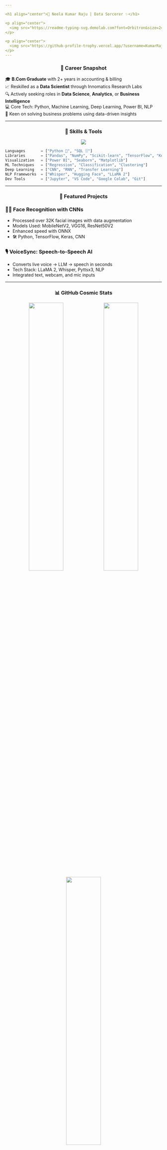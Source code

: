 ```yaml
---

<h1 align="center">🌠 Neela Kumar Raju | Data Sorcerer ✨</h1>

<p align="center">
  <img src="https://readme-typing-svg.demolab.com?font=Orbitron&size=24&pause=700&color=FF2D55&center=true&vCenter=true&width=600&lines=From+Numbers+to+Neural+Magic!;Python+%7C+AI+%7C+Power+BI+%7C+NLP;Unleashing+Data's+Hidden+Power+%F0%9F%94%AE" alt="Typing SVG" />
</p>

<p align="center">
  <img src="https://github-profile-trophy.vercel.app/?username=KumarRaju1313&theme=flat&no-frame=true&margin-w=10&column=5" width="80%" />
</p>
---
```


<h3 align="center">📌 Career Snapshot</h3>

🎓 **B.Com Graduate** with 2+ years in accounting & billing  
📈 Reskilled as a **Data Scientist** through Innomatics Research Labs  
🔍 Actively seeking roles in **Data Science**, **Analytics**, or **Business Intelligence**  
💻 Core Tech: Python, Machine Learning, Deep Learning, Power BI, NLP  
🧠 Keen on solving business problems using data-driven insights

---

<h3 align="center">🧠 Skills & Tools</h3>

<p align="center">
  <img src="https://skillicons.dev/icons?i=python,tensorflow,keras,numpy,pandas,scikit-learn,matplotlib,seaborn,powerbi,vscode,github" />
</p>

```python
Languages       = ["Python 🐍", "SQL 🗄️"]
Libraries       = ["Pandas", "NumPy", "Scikit-learn", "TensorFlow", "Keras"]
Visualization   = ["Power BI", "Seaborn", "Matplotlib"]
ML Techniques   = ["Regression", "Classification", "Clustering"]
Deep Learning   = ["CNN", "RNN", "Transfer Learning"]
NLP Frameworks  = ["Whisper", "Hugging Face", "LLaMA 2"]
Dev Tools       = ["Jupyter", "VS Code", "Google Colab", "Git"]
```

---

<h3 align="center">🚀 Featured Projects</h3>

### 🧑‍🚀 Face Recognition with CNNs
- Processed over 32K facial images with data augmentation
- Models Used: MobileNetV2, VGG16, ResNet50V2
- Enhanced speed with ONNX
- 🛠 Python, TensorFlow, Keras, CNN

### 🎙️ VoiceSync: Speech-to-Speech AI
- Converts live voice → LLM → speech in seconds
- Tech Stack: LLaMA 2, Whisper, Pyttsx3, NLP
- Integrated text, webcam, and mic inputs

---

<h3 align="center">📊 GitHub Cosmic Stats</h3>

<p align="center">
  <img src="https://github-readme-stats.vercel.app/api?username=KumarRaju1313&show_icons=true&theme=ambient_gradient&hide_border=true" width="47%" />
  <img src="https://github-readme-streak-stats.herokuapp.com/?user=KumarRaju1313&theme=ambient_gradient&hide_border=true" width="47%" />
</p>
<p align="center">
  <img src="https://github-readme-stats.vercel.app/api/top-langs/?username=KumarRaju1313&layout=compact&theme=ambient_gradient&hide_border=true" width="47%" />
</p>

---

<h3 align="center">📝 Medium Articles</h3>

💡 I write tutorials, case studies, and insights on AI/ML and Python on [Medium](https://medium.com/@kr868867).

---

<h3 align="center">🌐 Let's Connect</h3>

<p align="center">
  <a href="https://www.linkedin.com/in/kumar-raju-neela" target="_blank">
    <img src="https://img.shields.io/badge/LinkedIn-0A66C2?style=for-the-badge&logo=linkedin&logoColor=white"/>
  </a>
  <a href="mailto:neelakumarraju@gmail.com">
    <img src="https://img.shields.io/badge/Email-EA4335?style=for-the-badge&logo=gmail&logoColor=white"/>
  </a>
  <a href="https://medium.com/@kr868867" target="_blank">
    <img src="https://img.shields.io/badge/Medium-000000?style=for-the-badge&logo=medium&logoColor=white"/>
  </a>
  <a href="https://github.com/KumarRaju1313" target="_blank">
    <img src="https://img.shields.io/badge/GitHub-181717?style=for-the-badge&logo=github&logoColor=white"/>
  </a>
</p>

<p align="center">
  <img src="https://komarev.com/ghpvc/?username=KumarRaju1313&color=brightgreen&style=flat-square&label=Profile+Views" />
</p>

---

<p align="center">
  <img src="https://capsule-render.vercel.app/api?type=wave&color=gradient&height=150&section=footer&text=Crafting+Data+Magic+Everyday!&fontColor=FFFFFF&fontSize=20" />
</p>

---

